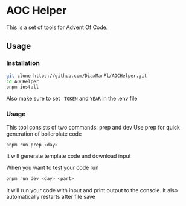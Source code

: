 # AOC Helper

This is a set of tools for Advent Of Code.

## Usage

### Installation

```bash
git clone https://github.com/DiaxManPl/AOCHelper.git
cd AOCHelper
pnpm install
```

Also make sure to set ` TOKEN` and `YEAR` in the .env file

### Usage

This tool consists of two commands: prep and dev
Use prep for quick generation of boilerplate code

```bash
pnpm run prep <day>
```

It will generate template code and download input

When you want to test your code run

```bash
pnpm run dev <day> <part>
```

It will run your code with input and print output to the console. It also automatically restarts after file save
